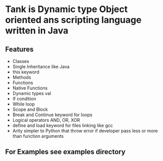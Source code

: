 # Tank is Dynamic type Object oriented ans scripting language written in Java

## Features
- Classes
- Single Inheritance like Java
- this keyword
- Methods
- Functions
- Native Functions
- Dynamic types val
- If condition
- While loop
- Scope and Block
- Break and Continue keyword for loops
- Logical operators AND, OR, XOR
- define and load keyword for files linking like gcc
- Arity simpler to Python that throw error if developer pass less or more than function arguments

## For Examples see examples directory
